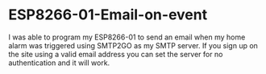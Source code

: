 # ESP8266-01-Email-on-event
I was able to program my ESP8266-01 to send an email when my home alarm was triggered using SMTP2GO as my SMTP server. 
If you sign up on the site using a valid email address you can set the server for no authentication and it will work.
